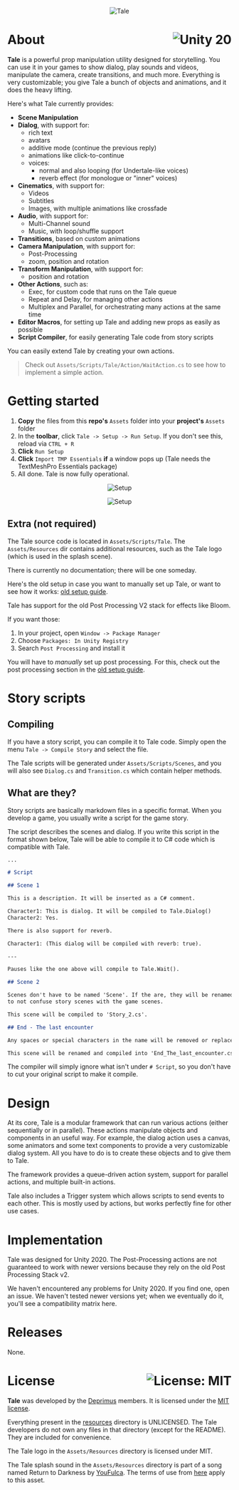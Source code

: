 <p align="center">
  <img src="public/logo.png" alt="Tale">
</p>

# About <a href="https://unity.com"><img align="right" src="https://img.shields.io/badge/Unity-2020.3.2f1-000000?logo=Unity" alt="Unity 20" /></a>

**Tale** is a powerful prop manipulation utility designed for storytelling. You can use it in your games to show dialog, play sounds and videos, manipulate the camera, create transitions, and much more.
Everything is very customizable; you give Tale a bunch of objects and animations, and it does the heavy lifting.

Here's what Tale currently provides:

- **Scene Manipulation**
- **Dialog**, with support for:
  - rich text
  - avatars
  - additive mode (continue the previous reply)
  - animations like click-to-continue
  - voices:
    - normal and also looping (for Undertale-like voices)
    - reverb effect (for monologue or "inner" voices)
- **Cinematics**, with support for:
  - Videos
  - Subtitles
  - Images, with multiple animations like crossfade
- **Audio**, with support for:
  - Multi-Channel sound
  - Music, with loop/shuffle support
- **Transitions**, based on custom animations
- **Camera Manipulation**, with support for:
  - Post-Processing
  - zoom, position and rotation
- **Transform Manipulation**, with support for:
  - position and rotation
- **Other Actions**, such as:
  - Exec, for custom code that runs on the Tale queue
  - Repeat and Delay, for managing other actions
  - Multiplex and Parallel, for orchestrating many actions at the same time
- **Editor Macros**, for setting up Tale and adding new props as easily as possible
- **Script Compiler**, for easily generating Tale code from story scripts

You can easily extend Tale by creating your own actions.

> Check out `Assets/Scripts/Tale/Action/WaitAction.cs` to see how to implement a simple action.

# Getting started

1. **Copy** the files from this **repo's** `Assets` folder into your **project's** `Assets` folder
2. In the **toolbar**, click `Tale -> Setup -> Run Setup`. If you don't see this, reload via `CTRL + R`
3. **Click** `Run Setup`
4. **Click** `Import TMP Essentials` **if** a window pops up (Tale needs the TextMeshPro Essentials package)
5. All done. Tale is now fully operational.

<p align="center">
  <img src="public/setup/new_setup.png" alt="Setup">
</p>

<p align="center">
  <img src="public/setup/new_dependencies.png" alt="Setup">
</p>

## Extra (not required)

The Tale source code is located in `Assets/Scripts/Tale`. The `Assets/Resources` dir contains additional resources, such as the Tale logo (which is used in the splash scene).

There is currently no documentation; there will be one someday.

Here's the old setup in case you want to manually set up Tale, or want to see how it works: [old setup guide](https://github.com/deprimus/Tale/blob/master/SETUP.md).

Tale has support for the old Post Processing V2 stack for effects like Bloom.

If you want those:

1. In your project, open `Window -> Package Manager`
2. Choose `Packages: In Unity Registry`
3. Search `Post Processing` and install it

You will have to *manually* set up post processing. For this, check out the post processing section in the [old setup guide](https://github.com/deprimus/Tale/blob/master/SETUP.md#post-processing).

# Story scripts

## Compiling
If you have a story script, you can compile it to Tale code. Simply open the menu `Tale -> Compile Story` and select the file.

The Tale scripts will be generated under `Assets/Scripts/Scenes`, and you will also see `Dialog.cs` and `Transition.cs` which contain helper methods.

## What are they?
Story scripts are basically markdown files in a specific format. When you develop a game, you usually write a script for the game story.

The script describes the scenes and dialog. If you write this script in the format shown below, Tale will be able to compile it to C# code
which is compatible with Tale.

```md
...

# Script

## Scene 1

This is a description. It will be inserted as a C# comment.

Character1: This is dialog. It will be compiled to Tale.Dialog()
Character2: Yes.

There is also support for reverb.

Character1: (This dialog will be compiled with reverb: true).

---

Pauses like the one above will compile to Tale.Wait().

## Scene 2

Scenes don't have to be named 'Scene'. If the are, they will be renamed to 'Story', as
to not confuse story scenes with the game scenes.

This scene will be compiled to 'Story_2.cs'.

## End - The last encounter

Any spaces or special characters in the name will be removed or replaced with an underscore.

This scene will be renamed and compiled into 'End_The_last_encounter.cs'
```

The compiler will simply ignore what isn't under `# Script`, so you don't have to cut your original script to make it compile.

# Design

At its core, Tale is a modular framework that can run various actions (either sequentially or in parallel).
These actions manipulate objects and components in an useful way. For example, the dialog action uses a canvas, some animators and some text components
to provide a very customizable dialog system. All you have to do is to create these objects and to give them to Tale.

The framework provides a queue-driven action system, support for parallel actions, and multiple built-in actions.                                                                                 

Tale also includes a Trigger system which allows scripts to send events to each other. This is mostly used by actions, but works perfectly fine for other use cases.

# Implementation

Tale was designed for Unity 2020. The Post-Processing actions are not guaranteed to work with newer versions because they rely on the old Post Processing Stack v2.

We haven't encountered any problems for Unity 2020. If you find one, open an issue. We haven't tested newer versions yet; when we eventually do it, you'll see a compatibility matrix here.


# Releases

None.

# License <a href="https://github.com/deprimus/Tale/blob/master/LICENSE"><img align="right" src="https://img.shields.io/badge/License-MIT-blue.svg" alt="License: MIT" /></a>

**Tale** was developed by the [Deprimus](https://wiki.deprimus.men) members. It is licensed under the [MIT license](https://github.com/deprimus/Tale/blob/master/LICENSE).

Everything present in the [resources](https://github.com/deprimus/Tale/tree/master/resources) directory is UNLICENSED. The Tale developers do not own any files in that directory (except for the README). They are included
for convenience.

The Tale logo in the `Assets/Resources` directory is licensed under MIT.

The Tale splash sound in the `Assets/Resources` directory is part of a song named Return to Darkness by [YouFulca](https://youfulca.com/). The terms of use from [here](https://youfulca.com/en/kiyaku_jp/) apply to this asset.